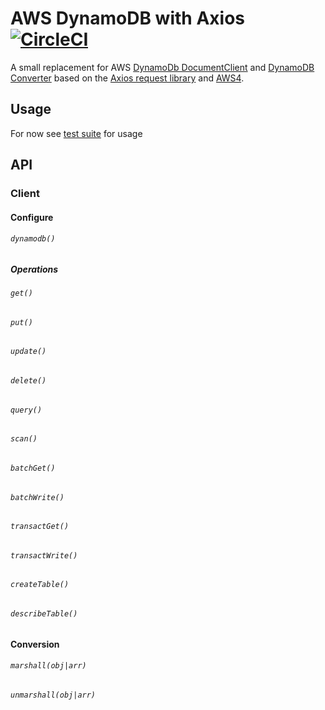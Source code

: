 # AWS DynamoDB with Axios [![CircleCI](https://circleci.com/gh/possibilities/aws-dynamodb-axios.svg?style=svg)](https://circleci.com/gh/possibilities/aws-dynamodb-axios)

A small replacement for AWS [DynamoDb DocumentClient](https://docs.aws.amazon.com/AWSJavaScriptSDK/latest/AWS/DynamoDB/DocumentClient.html) and [DynamoDB Converter](https://docs.aws.amazon.com/AWSJavaScriptSDK/latest/AWS/DynamoDB/Converter.html) based on the [Axios request library](https://github.com/axios/axios) and [AWS4](https://github.com/mhart/aws4).

## Usage

For now see [test suite](./__tests__) for usage

## API

### Client

#### Configure

###### `dynamodb()`

##### Operations

###### `get()`

###### `put()`

###### `update()`

###### `delete()`

###### `query()`

###### `scan()`

###### `batchGet()`

###### `batchWrite()`

###### `transactGet()`

###### `transactWrite()`

###### `createTable()`

###### `describeTable()`

#### Conversion

###### `marshall(obj|arr)`

###### `unmarshall(obj|arr)`
